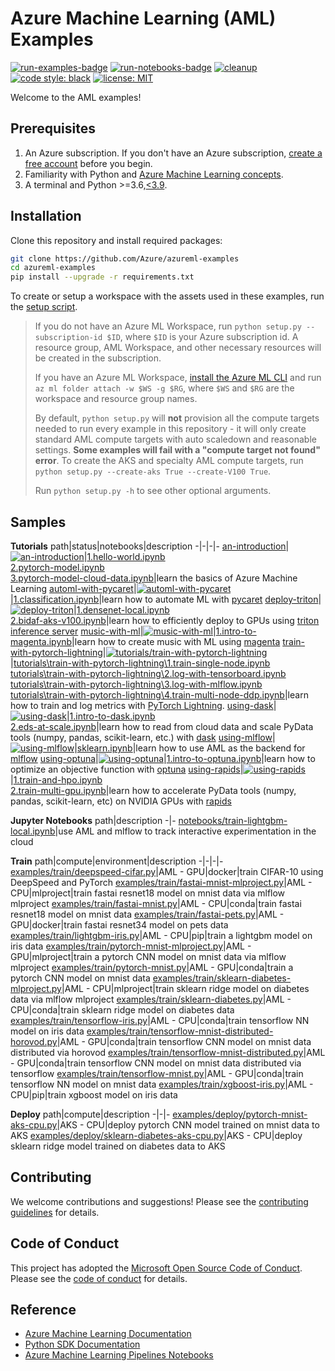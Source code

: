 # Azure Machine Learning (AML) Examples

[![run-examples-badge](https://github.com/Azure/azureml-examples/workflows/run-examples/badge.svg)](https://github.com/Azure/azureml-examples/actions?query=workflow%3Arun-examples)
[![run-notebooks-badge](https://github.com/Azure/azureml-examples/workflows/run-notebooks/badge.svg)](https://github.com/Azure/azureml-examples/actions?query=workflow%3Arun-notebooks)
[![cleanup](https://github.com/Azure/azureml-examples/workflows/cleanup/badge.svg)](https://github.com/Azure/azureml-examples/actions?query=workflow%3Acleanup)
[![code style: black](https://img.shields.io/badge/code%20style-black-000000.svg)](https://github.com/psf/black)
[![license: MIT](https://img.shields.io/badge/License-MIT-purple.svg)](LICENSE)

Welcome to the AML examples!

## Prerequisites

1. An Azure subscription. If you don't have an Azure subscription, [create a free account](https://aka.ms/AMLFree) before you begin.
2. Familiarity with Python and [Azure Machine Learning concepts](https://docs.microsoft.com/en-us/azure/machine-learning/concept-azure-machine-learning-architecture).
3. A terminal and Python >=3.6,[\<3.9](https://pypi.org/project/azureml-core).

## Installation

Clone this repository and install required packages:

```sh
git clone https://github.com/Azure/azureml-examples
cd azureml-examples
pip install --upgrade -r requirements.txt
```

To create or setup a workspace with the assets used in these examples, run the [setup script](setup.py).

> If you do not have an Azure ML Workspace, run `python setup.py --subscription-id $ID`, where `$ID` is your Azure subscription id. A resource group, AML Workspace, and other necessary resources will be created in the subscription. 
>
> If you have an Azure ML Workspace, [install the Azure ML CLI](https://docs.microsoft.com/azure/machine-learning/reference-azure-machine-learning-cli) and run `az ml folder attach -w $WS -g $RG`, where `$WS` and `$RG` are the workspace and resource group names.
>
> By default, `python setup.py` will **not** provision all the compute targets needed to run every example in this repository - it will only create standard AML compute targets with auto scaledown and reasonable settings. **Some examples will fail with a "compute target not found" error**. To create the AKS and specialty AML compute targets, run `python setup.py --create-aks True --create-V100 True`.
>
> Run `python setup.py -h` to see other optional arguments.

## Samples

**Tutorials**
path|status|notebooks|description
-|-|-|-
[an-introduction](tutorials/an-introduction)|[![an-introduction](https://github.com/Azure/azureml-examples/workflows/run-tutorial-ai/badge.svg)](https://github.com/Azure/azureml-examples/actions?query=workflow%3Arun-tutorial-ai)|[1.hello-world.ipynb](tutorials/an-introduction/1.hello-world.ipynb)<br>[2.pytorch-model.ipynb](tutorials/an-introduction/2.pytorch-model.ipynb)<br>[3.pytorch-model-cloud-data.ipynb](tutorials/an-introduction/3.pytorch-model-cloud-data.ipynb)|learn the basics of Azure Machine Learning
[automl-with-pycaret](tutorials/automl-with-pycaret)|[![automl-with-pycaret](https://github.com/Azure/azureml-examples/workflows/run-tutorial-awp/badge.svg)](https://github.com/Azure/azureml-examples/actions?query=workflow%3Arun-tutorial-awp)|[1.classification.ipynb](tutorials/automl-with-pycaret/1.classification.ipynb)|learn how to automate ML with [pycaret](https://github.com/pycaret/pycaret)
[deploy-triton](tutorials/deploy-triton)|[![deploy-triton](https://github.com/Azure/azureml-examples/workflows/run-tutorial-dt/badge.svg)](https://github.com/Azure/azureml-examples/actions?query=workflow%3Arun-tutorial-dt)|[1.densenet-local.ipynb](tutorials/deploy-triton/1.densenet-local.ipynb)<br>[2.bidaf-aks-v100.ipynb](tutorials/deploy-triton/2.bidaf-aks-v100.ipynb)|learn how to efficiently deploy to GPUs using [triton inference server](https://github.com/triton-inference-server/server)
[music-with-ml](tutorials/music-with-ml)|[![music-with-ml](https://github.com/Azure/azureml-examples/workflows/run-tutorial-mwm/badge.svg)](https://github.com/Azure/azureml-examples/actions?query=workflow%3Arun-tutorial-mwm)|[1.intro-to-magenta.ipynb](tutorials/music-with-ml/1.intro-to-magenta.ipynb)|learn how to create music with ML using [magenta](https://github.com/magenta/magenta)
[train-with-pytorch-lightning](tutorials/train-with-pytorch-lightning)|[![tutorials/train-with-pytorch-lightning](https://github.com/Azure/azureml-examples/workflows/run-tutorial-twpl/badge.svg)](https://github.com/Azure/azureml-examples/actions?query=workflow%3Arun-tutorial-twpl)|[tutorials\train-with-pytorch-lightning\1.train-single-node.ipynb](tutorials\train-with-pytorch-lightning/tutorials\train-with-pytorch-lightning\1.train-single-node.ipynb)<br>[tutorials\train-with-pytorch-lightning\2.log-with-tensorboard.ipynb](tutorials\train-with-pytorch-lightning/tutorials\train-with-pytorch-lightning\2.log-with-tensorboard.ipynb)<br>[tutorials\train-with-pytorch-lightning\3.log-with-mlflow.ipynb](tutorials\train-with-pytorch-lightning/tutorials\train-with-pytorch-lightning\3.log-with-mlflow.ipynb)<br>[tutorials\train-with-pytorch-lightning\4.train-multi-node-ddp.ipynb](tutorials\train-with-pytorch-lightning/tutorials\train-with-pytorch-lightning\4.train-multi-node-ddp.ipynb)|learn how to train and log metrics with [PyTorch Lightning](https://github.com/PyTorchLightning/pytorch-lightning).
[using-dask](tutorials/using-dask)|[![using-dask](https://github.com/Azure/azureml-examples/workflows/run-tutorial-ud/badge.svg)](https://github.com/Azure/azureml-examples/actions?query=workflow%3Arun-tutorial-ud)|[1.intro-to-dask.ipynb](tutorials/using-dask/1.intro-to-dask.ipynb)<br>[2.eds-at-scale.ipynb](tutorials/using-dask/2.eds-at-scale.ipynb)|learn how to read from cloud data and scale PyData tools (numpy, pandas, scikit-learn, etc.) with [dask](https://github.com/dask/dask)
[using-mlflow](tutorials/using-mlflow)|[![using-mlflow](https://github.com/Azure/azureml-examples/workflows/run-tutorial-um/badge.svg)](https://github.com/Azure/azureml-examples/actions?query=workflow%3Arun-tutorial-um)|[sklearn.ipynb](tutorials/using-mlflow/sklearn.ipynb)|learn how to use AML as the backend for [mlflow](https://github.com/mlflow/mlflow)
[using-optuna](tutorials/using-optuna)|[![using-optuna](https://github.com/Azure/azureml-examples/workflows/run-tutorial-uo/badge.svg)](https://github.com/Azure/azureml-examples/actions?query=workflow%3Arun-tutorial-uo)|[1.intro-to-optuna.ipynb](tutorials/using-optuna/1.intro-to-optuna.ipynb)|learn how to optimize an objective function with [optuna](https://github.com/optuna/optuna)
[using-rapids](tutorials/using-rapids)|[![using-rapids](https://github.com/Azure/azureml-examples/workflows/run-tutorial-ur/badge.svg)](https://github.com/Azure/azureml-examples/actions?query=workflow%3Arun-tutorial-ur)|[1.train-and-hpo.ipynb](tutorials/using-rapids/1.train-and-hpo.ipynb)<br>[2.train-multi-gpu.ipynb](tutorials/using-rapids/2.train-multi-gpu.ipynb)|learn how to accelerate PyData tools (numpy, pandas, scikit-learn, etc) on NVIDIA GPUs with [rapids](https://github.com/rapidsai)

**Jupyter Notebooks**
path|description
-|-
[notebooks/train-lightgbm-local.ipynb](notebooks/train-lightgbm-local.ipynb)|use AML and mlflow to track interactive experimentation in the cloud

**Train**
path|compute|environment|description
-|-|-|-
[examples/train/deepspeed-cifar.py](examples/train/deepspeed-cifar.py)|AML - GPU|docker|train CIFAR-10 using DeepSpeed and PyTorch
[examples/train/fastai-mnist-mlproject.py](examples/train/fastai-mnist-mlproject.py)|AML - CPU|mlproject|train fastai resnet18 model on mnist data via mlflow mlproject
[examples/train/fastai-mnist.py](examples/train/fastai-mnist.py)|AML - CPU|conda|train fastai resnet18 model on mnist data
[examples/train/fastai-pets.py](examples/train/fastai-pets.py)|AML - GPU|docker|train fastai resnet34 model on pets data
[examples/train/lightgbm-iris.py](examples/train/lightgbm-iris.py)|AML - CPU|pip|train a lightgbm model on iris data
[examples/train/pytorch-mnist-mlproject.py](examples/train/pytorch-mnist-mlproject.py)|AML - GPU|mlproject|train a pytorch CNN model on mnist data via mlflow mlproject
[examples/train/pytorch-mnist.py](examples/train/pytorch-mnist.py)|AML - GPU|conda|train a pytorch CNN model on mnist data
[examples/train/sklearn-diabetes-mlproject.py](examples/train/sklearn-diabetes-mlproject.py)|AML - CPU|mlproject|train sklearn ridge model on diabetes data via mlflow mlproject
[examples/train/sklearn-diabetes.py](examples/train/sklearn-diabetes.py)|AML - CPU|conda|train sklearn ridge model on diabetes data
[examples/train/tensorflow-iris.py](examples/train/tensorflow-iris.py)|AML - CPU|conda|train tensorflow NN model on iris data
[examples/train/tensorflow-mnist-distributed-horovod.py](examples/train/tensorflow-mnist-distributed-horovod.py)|AML - GPU|conda|train tensorflow CNN model on mnist data distributed via horovod
[examples/train/tensorflow-mnist-distributed.py](examples/train/tensorflow-mnist-distributed.py)|AML - GPU|conda|train tensorflow CNN model on mnist data distributed via tensorflow
[examples/train/tensorflow-mnist.py](examples/train/tensorflow-mnist.py)|AML - GPU|conda|train tensorflow NN model on mnist data
[examples/train/xgboost-iris.py](examples/train/xgboost-iris.py)|AML - CPU|pip|train xgboost model on iris data

**Deploy**
path|compute|description
-|-|-
[examples/deploy/pytorch-mnist-aks-cpu.py](examples/deploy/pytorch-mnist-aks-cpu.py)|AKS - CPU|deploy pytorch CNN model trained on mnist data to AKS
[examples/deploy/sklearn-diabetes-aks-cpu.py](examples/deploy/sklearn-diabetes-aks-cpu.py)|AKS - CPU|deploy sklearn ridge model trained on diabetes data to AKS

## Contributing

We welcome contributions and suggestions! Please see the [contributing guidelines](CONTRIBUTING.md) for details.

## Code of Conduct 

This project has adopted the [Microsoft Open Source Code of Conduct](https://opensource.microsoft.com/codeofconduct/). Please see the [code of conduct](CODE_OF_CONDUCT.md) for details. 

## Reference

- [Azure Machine Learning Documentation](https://docs.microsoft.com/azure/machine-learning)
- [Python SDK Documentation](https://docs.microsoft.com/python/api/overview/azure/ml/?view=azure-ml-py)
- [Azure Machine Learning Pipelines Notebooks](https://github.com/Azure/MachineLearningNotebooks/tree/master/how-to-use-azureml/machine-learning-pipelines)
